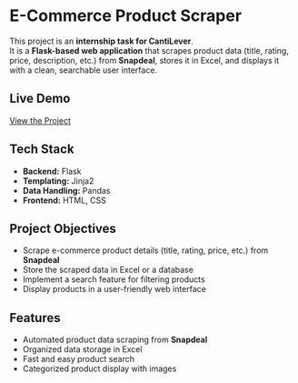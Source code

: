 # E-Commerce Product Scraper

This project is an **internship task for CantiLever**.  
It is a **Flask-based web application** that scrapes product data (title, rating, price, description, etc.) from **Snapdeal**, stores it in Excel, and displays it with a clean, searchable user interface.

## Live Demo
[View the Project](https://snapdealscraper.onrender.com/)

## Tech Stack
- **Backend:** Flask  
- **Templating:** Jinja2  
- **Data Handling:** Pandas  
- **Frontend:** HTML, CSS  

## Project Objectives
- Scrape e-commerce product details (title, rating, price, etc.) from **Snapdeal**  
- Store the scraped data in Excel or a database  
- Implement a search feature for filtering products  
- Display products in a user-friendly web interface  

## Features
- Automated product data scraping from **Snapdeal**  
- Organized data storage in Excel  
- Fast and easy product search  
- Categorized product display with images  

